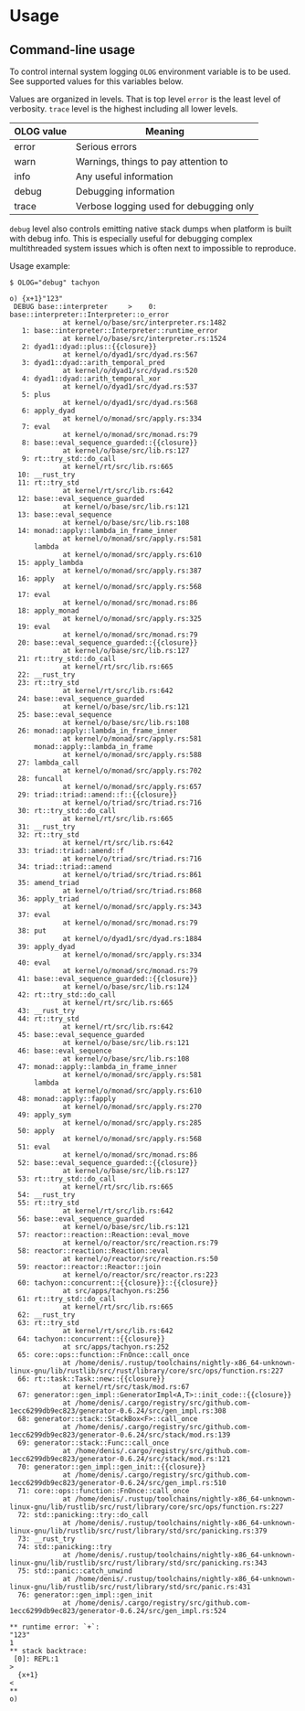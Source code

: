 # Usage

## Command-line usage

To control internal system logging ```OLOG``` environment variable is to be used. See supported values for this variables below. 

Values are organized in levels. That is top level ```error``` is the least level of verbosity. ```trace``` level is the highest including all lower levels.

| OLOG value | Meaning |
| --- | --- |
| error  | Serious errors |
| warn  | Warnings, things to pay attention to |
| info  | Any useful information |
| debug  | Debugging information |
| trace  | Verbose logging used for debugging only |

```debug``` level also controls emitting native stack dumps when platform is built with debug info. This is especially useful for debugging complex
 multithreaded system issues which is often next to impossible to reproduce.

Usage example:

```o
$ OLOG="debug" tachyon

o) {x+1}"123"
 DEBUG base::interpreter     >    0: base::interpreter::Interpreter::o_error
             at kernel/o/base/src/interpreter.rs:1482
   1: base::interpreter::Interpreter::runtime_error
             at kernel/o/base/src/interpreter.rs:1524
   2: dyad1::dyad::plus::{{closure}}
             at kernel/o/dyad1/src/dyad.rs:567
   3: dyad1::dyad::arith_temporal_pred
             at kernel/o/dyad1/src/dyad.rs:520
   4: dyad1::dyad::arith_temporal_xor
             at kernel/o/dyad1/src/dyad.rs:537
   5: plus
             at kernel/o/dyad1/src/dyad.rs:568
   6: apply_dyad
             at kernel/o/monad/src/apply.rs:334
   7: eval
             at kernel/o/monad/src/monad.rs:79
   8: base::eval_sequence_guarded::{{closure}}
             at kernel/o/base/src/lib.rs:127
   9: rt::try_std::do_call
             at kernel/rt/src/lib.rs:665
  10: __rust_try
  11: rt::try_std
             at kernel/rt/src/lib.rs:642
  12: base::eval_sequence_guarded
             at kernel/o/base/src/lib.rs:121
  13: base::eval_sequence
             at kernel/o/base/src/lib.rs:108
  14: monad::apply::lambda_in_frame_inner
             at kernel/o/monad/src/apply.rs:581
      lambda
             at kernel/o/monad/src/apply.rs:610
  15: apply_lambda
             at kernel/o/monad/src/apply.rs:387
  16: apply
             at kernel/o/monad/src/apply.rs:568
  17: eval
             at kernel/o/monad/src/monad.rs:86
  18: apply_monad
             at kernel/o/monad/src/apply.rs:325
  19: eval
             at kernel/o/monad/src/monad.rs:79
  20: base::eval_sequence_guarded::{{closure}}
             at kernel/o/base/src/lib.rs:127
  21: rt::try_std::do_call
             at kernel/rt/src/lib.rs:665
  22: __rust_try
  23: rt::try_std
             at kernel/rt/src/lib.rs:642
  24: base::eval_sequence_guarded
             at kernel/o/base/src/lib.rs:121
  25: base::eval_sequence
             at kernel/o/base/src/lib.rs:108
  26: monad::apply::lambda_in_frame_inner
             at kernel/o/monad/src/apply.rs:581
      monad::apply::lambda_in_frame
             at kernel/o/monad/src/apply.rs:588
  27: lambda_call
             at kernel/o/monad/src/apply.rs:702
  28: funcall
             at kernel/o/monad/src/apply.rs:657
  29: triad::triad::amend::f::{{closure}}
             at kernel/o/triad/src/triad.rs:716
  30: rt::try_std::do_call
             at kernel/rt/src/lib.rs:665
  31: __rust_try
  32: rt::try_std
             at kernel/rt/src/lib.rs:642
  33: triad::triad::amend::f
             at kernel/o/triad/src/triad.rs:716
  34: triad::triad::amend
             at kernel/o/triad/src/triad.rs:861
  35: amend_triad
             at kernel/o/triad/src/triad.rs:868
  36: apply_triad
             at kernel/o/monad/src/apply.rs:343
  37: eval
             at kernel/o/monad/src/monad.rs:79
  38: put
             at kernel/o/dyad1/src/dyad.rs:1884
  39: apply_dyad
             at kernel/o/monad/src/apply.rs:334
  40: eval
             at kernel/o/monad/src/monad.rs:79
  41: base::eval_sequence_guarded::{{closure}}
             at kernel/o/base/src/lib.rs:124
  42: rt::try_std::do_call
             at kernel/rt/src/lib.rs:665
  43: __rust_try
  44: rt::try_std
             at kernel/rt/src/lib.rs:642
  45: base::eval_sequence_guarded
             at kernel/o/base/src/lib.rs:121
  46: base::eval_sequence
             at kernel/o/base/src/lib.rs:108
  47: monad::apply::lambda_in_frame_inner
             at kernel/o/monad/src/apply.rs:581
      lambda
             at kernel/o/monad/src/apply.rs:610
  48: monad::apply::fapply
             at kernel/o/monad/src/apply.rs:270
  49: apply_sym
             at kernel/o/monad/src/apply.rs:285
  50: apply
             at kernel/o/monad/src/apply.rs:568
  51: eval
             at kernel/o/monad/src/monad.rs:86
  52: base::eval_sequence_guarded::{{closure}}
             at kernel/o/base/src/lib.rs:127
  53: rt::try_std::do_call
             at kernel/rt/src/lib.rs:665
  54: __rust_try
  55: rt::try_std
             at kernel/rt/src/lib.rs:642
  56: base::eval_sequence_guarded
             at kernel/o/base/src/lib.rs:121
  57: reactor::reaction::Reaction::eval_move
             at kernel/o/reactor/src/reaction.rs:79
  58: reactor::reaction::Reaction::eval
             at kernel/o/reactor/src/reaction.rs:50
  59: reactor::reactor::Reactor::join
             at kernel/o/reactor/src/reactor.rs:223
  60: tachyon::concurrent::{{closure}}::{{closure}}
             at src/apps/tachyon.rs:256
  61: rt::try_std::do_call
             at kernel/rt/src/lib.rs:665
  62: __rust_try
  63: rt::try_std
             at kernel/rt/src/lib.rs:642
  64: tachyon::concurrent::{{closure}}
             at src/apps/tachyon.rs:252
  65: core::ops::function::FnOnce::call_once
             at /home/denis/.rustup/toolchains/nightly-x86_64-unknown-linux-gnu/lib/rustlib/src/rust/library/core/src/ops/function.rs:227
  66: rt::task::Task::new::{{closure}}
             at kernel/rt/src/task/mod.rs:67
  67: generator::gen_impl::GeneratorImpl<A,T>::init_code::{{closure}}
             at /home/denis/.cargo/registry/src/github.com-1ecc6299db9ec823/generator-0.6.24/src/gen_impl.rs:308
  68: generator::stack::StackBox<F>::call_once
             at /home/denis/.cargo/registry/src/github.com-1ecc6299db9ec823/generator-0.6.24/src/stack/mod.rs:139
  69: generator::stack::Func::call_once
             at /home/denis/.cargo/registry/src/github.com-1ecc6299db9ec823/generator-0.6.24/src/stack/mod.rs:121
  70: generator::gen_impl::gen_init::{{closure}}
             at /home/denis/.cargo/registry/src/github.com-1ecc6299db9ec823/generator-0.6.24/src/gen_impl.rs:510
  71: core::ops::function::FnOnce::call_once
             at /home/denis/.rustup/toolchains/nightly-x86_64-unknown-linux-gnu/lib/rustlib/src/rust/library/core/src/ops/function.rs:227
  72: std::panicking::try::do_call
             at /home/denis/.rustup/toolchains/nightly-x86_64-unknown-linux-gnu/lib/rustlib/src/rust/library/std/src/panicking.rs:379
  73: __rust_try
  74: std::panicking::try
             at /home/denis/.rustup/toolchains/nightly-x86_64-unknown-linux-gnu/lib/rustlib/src/rust/library/std/src/panicking.rs:343
  75: std::panic::catch_unwind
             at /home/denis/.rustup/toolchains/nightly-x86_64-unknown-linux-gnu/lib/rustlib/src/rust/library/std/src/panic.rs:431
  76: generator::gen_impl::gen_init
             at /home/denis/.cargo/registry/src/github.com-1ecc6299db9ec823/generator-0.6.24/src/gen_impl.rs:524

** runtime error: `+`:
"123"
1
** stack backtrace:
 [0]: REPL:1
>
  {x+1}
<
**
o)
```
